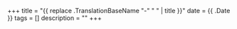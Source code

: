 +++
title =  "{{ replace .TranslationBaseName "-" " " | title }}"
date = {{ .Date }}
tags = []
description = ""
+++
